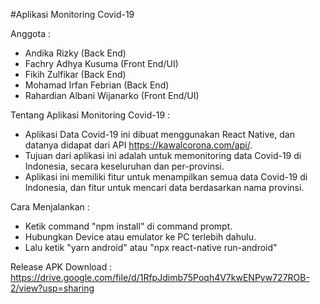 #Aplikasi Monitoring Covid-19

Anggota :
- Andika Rizky (Back End)
- Fachry Adhya Kusuma (Front End/UI)
- Fikih Zulfikar (Back End)
- Mohamad Irfan Febrian (Back End)
- Rahardian Albani Wijanarko (Front End/UI)

Tentang Aplikasi Monitoring Covid-19 :
- Aplikasi Data Covid-19 ini dibuat menggunakan React Native, dan datanya didapat dari API https://kawalcorona.com/api/.
- Tujuan dari aplikasi ini adalah untuk memonitoring data Covid-19 di Indonesia, secara keseluruhan dan per-provinsi.
- Aplikasi ini memiliki fitur untuk menampilkan semua data Covid-19 di Indonesia, dan fitur untuk mencari data berdasarkan nama provinsi.

Cara Menjalankan :
- Ketik command "npm install" di command prompt.
- Hubungkan Device atau emulator ke PC terlebih dahulu.
- Lalu ketik "yarn android" atau "npx react-native run-android"

Release APK Download :
https://drive.google.com/file/d/1RfpJdimb75Poqh4V7kwENPyw727ROB-2/view?usp=sharing
